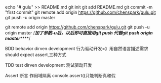 echo "# gulu" >> README.md
git init
git add README.md
git commit -m "first commit"
git remote add origin https://github.com/chenspark/gulu.git
git push -u origin master

git remote add origin https://github.com/chenspark/gulu.git
git push -u origin master
/*****加了参数-u后，以后即可直接用git push 代替git push origin master*********/

BDD  behavior dirven development  行为驱动开发=》用自然语言描述需求should expect assert,三种方式

TDD  test dirven development      测试驱动开发

Assert     断言
作用域隔离
console.assert()只能判断真和假